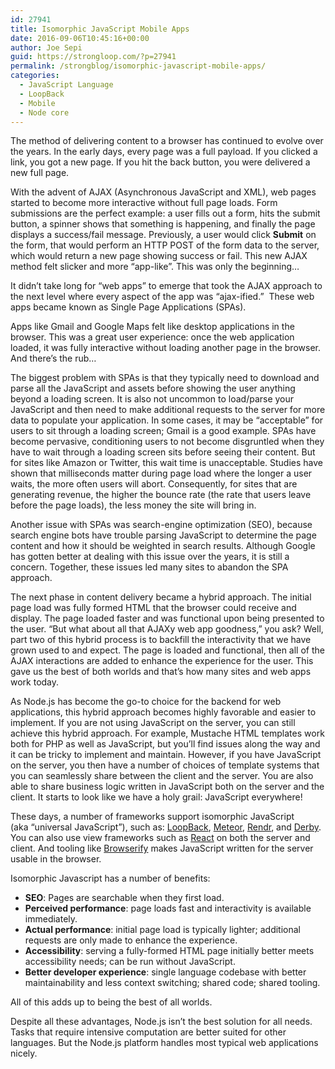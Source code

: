 ```yaml
---
id: 27941
title: Isomorphic JavaScript Mobile Apps
date: 2016-09-06T10:45:16+00:00
author: Joe Sepi
guid: https://strongloop.com/?p=27941
permalink: /strongblog/isomorphic-javascript-mobile-apps/
categories:
  - JavaScript Language
  - LoopBack
  - Mobile
  - Node core
---
```

The method of delivering content to a browser has continued to evolve over the years. In the early days, every page was a full payload. If you clicked a link, you got a new page. If you hit the back button, you were delivered a new full page.

With the advent of AJAX (Asynchronous JavaScript and XML), web pages started to become more interactive without full page loads. Form submissions are the perfect example: a user fills out a form, hits the submit button, a spinner shows that something is happening, and finally the page displays a success/fail message. Previously, a user would click **Submit** on the form, that would perform an HTTP POST of the form data to the server, which would return a new page showing success or fail. This new AJAX method felt slicker and more “app-like”. This was only the beginning&#8230;

<!--more-->

It didn’t take long for “web apps” to emerge that took the AJAX approach to the next level where every aspect of the app was “ajax-ified.”  These web apps became known as Single Page Applications (SPAs).

Apps like Gmail and Google Maps felt like desktop applications in the browser. This was a great user experience: once the web application loaded, it was fully interactive without loading another page in the browser. And there’s the rub&#8230;

The biggest problem with SPAs is that they typically need to download and parse all the JavaScript and assets before showing the user anything beyond a loading screen. It is also not uncommon to load/parse your JavaScript and then need to make additional requests to the server for more data to populate your application. In some cases, it may be “acceptable” for users to sit through a loading screen; Gmail is a good example. SPAs have become pervasive, conditioning users to not become disgruntled when they have to wait through a loading screen sits before seeing their content. But for sites like Amazon or Twitter, this wait time is unacceptable. Studies have shown that milliseconds matter during page load where the longer a user waits, the more often users will abort. Consequently, for sites that are generating revenue, the higher the bounce rate (the rate that users leave before the page loads), the less money the site will bring in.

Another issue with SPAs was search-engine optimization (SEO), because search engine bots have trouble parsing JavaScript to determine the page content and how it should be weighted in search results. Although Google has gotten better at dealing with this issue over the years, it is still a concern. Together, these issues led many sites to abandon the SPA approach.

The next phase in content delivery became a hybrid approach. The initial page load was fully formed HTML that the browser could receive and display. The page loaded faster and was functional upon being presented to the user. “But what about all that AJAXy web app goodness,” you ask? Well, part two of this hybrid process is to backfill the interactivity that we have grown used to and expect. The page is loaded and functional, then all of the AJAX interactions are added to enhance the experience for the user. This gave us the best of both worlds and that&#8217;s how many sites and web apps work today.

As Node.js has become the go-to choice for the backend for web applications, this hybrid approach becomes highly favorable and easier to implement. If you are not using JavaScript on the server, you can still achieve this hybrid approach. For example, Mustache HTML templates work both for PHP as well as JavaScript, but you’ll find issues along the way and it can be tricky to implement and maintain. However, if you have JavaScript on the server, you then have a number of choices of template systems that you can seamlessly share between the client and the server. You are also able to share business logic written in JavaScript both on the server and the client. It starts to look like we have a holy grail: JavaScript everywhere!

These days, a number of frameworks support isomorphic JavaScript (aka &#8220;universal JavaScript&#8221;), such as: [LoopBack](http://loopback.io/), [Meteor](https://www.meteor.com/), [Rendr](http://rendrjs.github.io/), and [Derby](http://derbyjs.com/). You can also use view frameworks such as [React](https://facebook.github.io/react/) on both the server and client. And tooling like [Browserify](http://browserify.org/) makes JavaScript written for the server usable in the browser.

Isomorphic Javascript has a number of benefits:

  * **SEO**: Pages are searchable when they first load.
  * **Perceived performance**: page loads fast and interactivity is available immediately.
  * **Actual performance**: initial page load is typically lighter; additional requests are only made to enhance the experience.
  * **Accessibility**: serving a fully-formed HTML page initially better meets accessibility needs; can be run without JavaScript.
  * **Better developer experience**: single language codebase with better maintainability and less context switching; shared code; shared tooling.

All of this adds up to being the best of all worlds.

Despite all these advantages, Node.js isn’t the best solution for all needs. Tasks that require intensive computation are better suited for other languages. But the Node.js platform handles most typical web applications nicely.